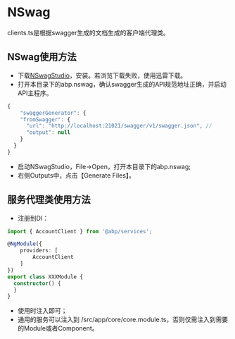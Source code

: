 # NSwag
clients.ts是根据swagger生成的文档生成的客户端代理类。

## NSwag使用方法
* 下载[NSwagStudio](https://github.com/RSuter/NSwag/wiki/NSwagStudio)，安装。若浏览下载失败，使用迅雷下载。
* 打开本目录下的abp.nswag，确认swagger生成的API规范地址正确，并启动API主程序。

```js
{
    "swaggerGenerator": {
    "fromSwagger": {
      "url": "http://localhost:21021/swagger/v1/swagger.json", //
      "output": null
    }
  }
}
```
* 启动NSwagStudio，File->Open，打开本目录下的abp.nswag;
* 右侧Outputs中，点击【Generate Files】。

## 服务代理类使用方法

* 注册到DI：

```ts
import { AccountClient } from '@abp/services';

@NgModule({
    providers: [
        AccountClient
    ]
})
export class XXXModule {
  constructor() {
  }
}

```

* 使用时注入即可；
* 通用的服务可以注入到 /src/app/core/core.module.ts，否则仅需注入到需要的Module或者Component。